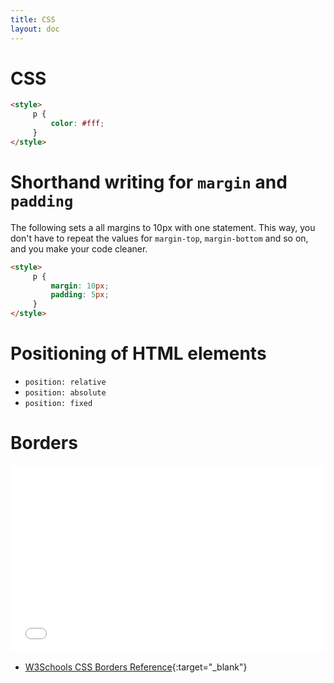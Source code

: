 ```yaml
---
title: CSS
layout: doc
---
```

# CSS

```html
<style>
     p {
         color: #fff;
     }
</style>
```

# Shorthand writing for `margin` and `padding`
The following sets a all margins to 10px with one statement. This way, you don't have to repeat the values for `margin-top`, `margin-bottom` and so on, and you make your code cleaner.

```html
<style>
     p {
         margin: 10px;
         padding: 5px;
     }
</style>
```

# Positioning of HTML elements

- `position: relative`
- `position: absolute`
- `position: fixed`
 

# Borders

<iframe width="100%" height="300" src="//jsfiddle.net/nmeseth/zj2yLxw1/embedded/html,css,result/" allowfullscreen="allowfullscreen" frameborder="0"></iframe>

- [W3Schools CSS Borders Reference](https://www.w3schools.com/css/css_border.asp){:target="_blank"}